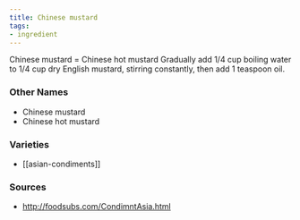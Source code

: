 ```yaml
---
title: Chinese mustard
tags:
- ingredient
---
```

Chinese mustard = Chinese hot mustard Gradually add 1/4 cup boiling water to 1/4 cup dry English mustard, stirring constantly, then add 1 teaspoon oil.

### Other Names

* Chinese mustard
* Chinese hot mustard

### Varieties

* [[asian-condiments]]

### Sources
* http://foodsubs.com/CondimntAsia.html
